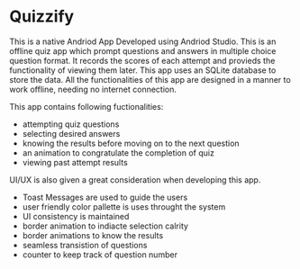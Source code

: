 # Quizzify

This is a native Andriod App Developed using Andriod Studio. This is an offline quiz app which prompt questions and answers in multiple choice question format.
It records the scores of each attempt and provieds the functionality of viewing them later. This app uses an SQLite database to store the data. 
All the functionalities of this app are designed in a manner to work offline, needing no internet connection.

This app contains following fuctionalities:
- attempting quiz questions
- selecting desired answers
- knowing the results before moving on to the next question
- an animation to congratulate the completion of quiz
- viewing past attempt results

UI/UX is also given a great consideration when developing this app.
- Toast Messages are used to guide the users
- user friendly color pallette is uses throught the system
- UI consistency is maintained
- border animation to indiacte selection calrity
- border animations to know the results
- seamless transistion of questions
- counter to keep track of question number
